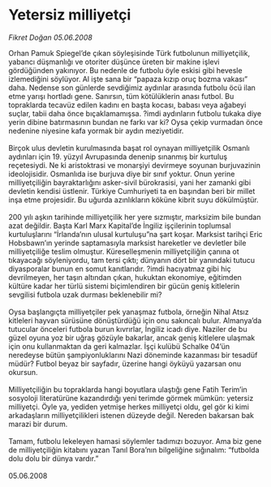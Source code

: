 # Yetersiz milliyetçi

*Fikret Doğan 05.06.2008*

<div class="taraf_structure_2col_1zq">
<div class="margen_n">



 <p>Orhan Pamuk Spiegel’de çıkan söyleşisinde Türk futbolunun milliyetçilik, yabancı düşmanlığı ve otoriter düşünce üreten bir makine işlevi gördüğünden yakınıyor. Bu nedenle de futbolu öyle eskisi gibi hevesle izlemediğini söylüyor. Al işte sana bir “papaza kızıp oruç bozma vakası” daha. Nedense son günlerde sevdiğimiz aydınlar arasında futbolu öcü ilan etme yarışı hortladı gene. Sanırsın, tüm kötülüklerin anası futbol. Bu topraklarda tecavüz edilen kadını en başta kocası, babası veya ağabeyi suçlar, tabii daha önce bıçaklamamışsa. ?imdi aydınların futbolu tukaka diye yerin dibine batırmasının bundan ne farkı var ki? Oysa çekip vurmadan önce nedenine niyesine kafa yormak bir aydın meziyetidir.<br/>
<br/>
Birçok ulus devletin kurulmasında başat rol oynayan milliyetçilik Osmanlı aydınları için 19. yüzyıl Avrupasında denenip sınanmış bir kurtuluş reçetesiydi. Ne ki aristoktrasi ve monarşiyi devirmeye soyunan burjuvazinin ideolojisidir. Osmanlıda ise burjuva diye bir sınıf yoktur. Onun yerine milliyetçiliğin bayraktarlığını asker-sivil bürokrasisi, yani her zamanki gibi devletin kendisi üstlenir. Türkiye Cumhuriyeti ta en başından beri bir millet inşa etme projesidir. Bu uğurda azınlıkların köküne kibrit suyu dökülmüştür. <br/>
<br/>
200 yılı aşkın tarihinde milliyetçilik her yere sızmıştır, marksizim bile bundan azat değildir. Başta Karl Marx Kapital’de İngiliz işçilerinin toplumsal kurtuluşlarını “İrlanda’nın ulusal kurtuluşu”na şart koşar. Marksist tarihçi Eric Hobsbawn’ın yerinde saptamasıyla marksist hareketler ve devletler bile milliyetçiliğe teslim olmuştur. Küreselleşmenin milliyetçiliğin çanına ot tıkayacağı söyleniyordu, tam tersi çıktı; dünyanın dört bir yanındaki tutucu diyasporalar bunun en somut kanıtlarıdır. ?imdi hacıyatmaz gibi hiç devrilmeyen, her taşın altından çıkan, hukuktan ekonomiye, eğitimden kültüre kadar her türlü sistemi biçimlendiren bir gücün geniş kitlelerin sevgilisi futbola uzak durması beklenebilir mi?<br/>
<br/>
Oysa başlangıçta milliyetçiler pek yanaşmaz futbola, örneğin Nihal Atsız kitleleri hayvan sürüsüne dönüştürdüğü için onu sakıncalı bulur. Almanya’da tutucular önceleri futbola burun kıvrırlar, İngiliz icadı diye. Naziler de bu güzel oyuna yoz bir uğraş gözüyle bakarlar, ancak geniş kitlelere ulaşmak için onu kullanmaktan da geri kalmazlar. İşçi kulübü Schalke 04’ün neredeyse bütün şampiyonluklarını Nazi döneminde kazanması bir tesadüf müdür? Futbol beyaz bir sayfadır, üzerine hangi öyküyü yazarsan onu okursun.<br/>
<br/>
Milliyetçiliğin bu topraklarda hangi boyutlara ulaştığı gene Fatih Terim’in sosyoloji literatürüne kazandırdığı yeni terimde görmek mümkün: yetersiz milliyetçi. Öyle ya, yediden yetmişe herkes milliyetçi oldu, gel gör ki kimi arkadaşların milliyetçilikleri istenen düzeyde değil. Nereden bakarsan bak marazi bir durum.<br/>
<br/>
Tamam, futbolu lekeleyen hamasi söylemler tadımızı bozuyor. Ama biz gene de milliyetçiliğin kitabını yazan Tanıl Bora’nın bilgeliğine sığınalım: “futbolda dolu dolu bir dünya vardır.”<br/>
<br/>
05.06.2008</p>

<br/>


<div id="taraf_not">
</div>

</div>


</div>
